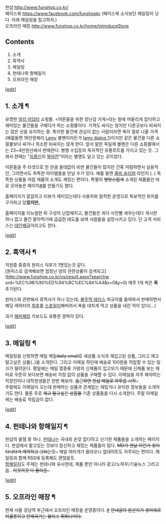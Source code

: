 펀샵 <http://www.funshop.co.kr/>  
페이스북 <https://www.facebook.com/funshopkr> (페이스북 소식보단 메일링이 낫다. 아래 메일링을 참고하자.)  
오프라인 매장 <http://www.funshop.co.kr/home/introduceStore>

## Contents

    

1. 소개 
2. 흑역사 
3. 메일링 
4. 펀테나와 항해일지 
5. 오프라인 매장 

[[edit](http://rigvedawiki.net/r1/wiki.php/FUNSHOP?action=edit&section=1)]

## 1. 소개 ¶

유명한 [얼리 어답터](%EC%96%BC%EB%A6%AC%20%EC%96%B4%EB%8B%B5%ED%84%B0.md) 쇼핑몰.
<어른들을 위한 장난감 가게>라는 말에 어울리게 잡다하고 재미있는 물건들을 구해다가 파는 쇼핑몰이다. 가격도 싸지는 않지만 다른곳보다
비싸지는 않은 선을 유지하는 중. 특이한 물건에 관심이 없는 사람이라면 욕이 절로 나올 가격(예를들면 16만원짜리
[Lamy](Lamy.md) 볼펜이라든가 [lamy dialog
1](http://www.lamy.com/eng/b2c/dialog/274))이지만 같은 물건을 다른 쇼핑몰보다 싸거나 최소한 비싸지는 않게
판다. 앞서 말한 독일제 볼펜은 다른 쇼핑몰에서는 23~4만원선에서 판매한다. 병행 수입등의 독자적인 유통루트를 가지고 있는 듯. 그래서
한때는 "[지름신](%EC%A7%80%EB%A6%84%EC%8B%A0.md)의
[복마전](%EB%B3%B5%EB%A7%88%EC%A0%84.md)"이라는 별명도 달고 있는 곳이었다.

  

어른들을 주 타겟으로 한 만큼 쓸데없이 비싼 물건들이 많지만 간혹 저렴하면서 실용적인, 그러면서도 독특한 아이템들을 만날 수가 있다. 예를
들면 [좀비 슬리퍼](http://www.funshop.co.kr/goods/detail/19785?t=s) 라던지 (..) 독특한 상품들
처럼 제품의 소개도 재밌는 편이다. 특별히 <del>병맛스럽게</del> 소개된 제품들만 따로 모아놓은
페이지[#](http://www.funshop.co.kr/goods/category/1868)를 만들기도 했다.

  

홈페이지가 깔끔하고 리뷰가 재미있는데다 사용자와 밀착한 운영으로 독보적인 위치를 구가하고 있**었지만,**

  

홈페이지를 리뉴얼한 뒤 구성이 난잡해지고, 물건들은 죄다 사진빨 세우는데다 게시판 하나 없고 물건 팔아먹기에 급급한 태도를 보여 사람들을
실망시키고 있다. 단 고객 서비스는 [대인배](%EB%8C%80%EC%9D%B8%EB%B0%B0.md)급이라고도 한다.

  

[[edit](http://rigvedawiki.net/r1/wiki.php/FUNSHOP?action=edit&section=2)]

## 2. 흑역사 ¶

직원중 중증의 원피스 덕후가 1명있는것 같다.  
[원피스로 검색해보면 엄청난 양의 관련상품이 검색되고](http://www.funshop.co.kr/vs/result.aspx?searchw
ord=%EC%9B%90%ED%94%BC%EC%8A%A4&x=0&y=0) 매주 1개 씩은 **꼭** 추가된다.

  

원피스와 관련해서 흑역사가 하나 있는데, [ 불주먹 에이스](%EC%97%90%EC%9D%B4%EC%8A%A4.md) 피규어를 들여와서
판매하면서 해당 캐릭터의 [최후](%EC%9C%BC%EC%95%99%20%EC%A3%BC%EA%B8%88.md)를
[스포일러](%EC%8A%A4%ED%8F%AC%EC%9D%BC%EB%9F%AC.md)해버려서 욕을 대차게 먹고 상품을 내린 적이
있다(...)

  

과거 [해피해킹](%ED%95%B4%ED%94%BC%ED%95%B4%ED%82%B9.md) 키보드도 유통한 경력이 있다.

  

[[edit](http://rigvedawiki.net/r1/wiki.php/FUNSHOP?action=edit&section=3)]

## 3. 메일링 ¶

메일링을 신청하면 매일 메일<del>daily email</del>로 새상품 소식과 재입고된 상품, 그리고 재고 털고싶은 상품(..)을
소개한다. 그리고 이메일 하단에 배송료 100원을 적립할 수 있는 링크가 딸려온다. 평일에는 매일 열종류 가량의 신제품이 입고되기 때문에
신제품 보는 재미로 꾸준히 보다보면 배송비 걱정 없이 상품을 구매할 수 있다. 이메일을 자주 봐야하는 직장인이나 대학원생들은 한번 해보자.
<del>출근하면 펀샵 메일로 하루를 시작..</del>  
주말에도 이메일이 오는데 판매하는 상품과 관계없는 재밌거나 유익한 정보들을 소개하기도 한다. 물론 주로 <del>재고 탈고싶은
상품들</del> 기존 상품들을 다시 소개한다. 주말 이메일에는 배송료 적립금이 없다.

  

[[edit](http://rigvedawiki.net/r1/wiki.php/FUNSHOP?action=edit&section=4)]

## 4. 펀테나와 항해일지 ¶

펀샵의 꿀잼 중 하나. [펀테나](http://www.funshop.co.kr/funtenna/rssguide)는 국내외 온갖 잡다하고
신기한 제품들을 소개하는 페이지다. 펀샵에서 팔고있는 것보다 참신하고 재밌는 제품들이 많다. <del>MD가 맨날 이런거 찾아다니다가
계약하고 그러는듯..</del> 매일 여러개가 올라오니 업데이트도 자주되는 편이다. 메일링과 함께 RSS에 등록해도 괜찮을듯.  
[항해일지](http://www.funshop.co.kr/blog/blogview#kind=sailing)도 주제는 펀테나와 유사한데, 제품
뿐만 아니라 광고/노하우/기술뉴스 그리고 음.. <del>이것저것 다 올라옴..</del>

  

[[edit](http://rigvedawiki.net/r1/wiki.php/FUNSHOP?action=edit&section=5)]

## 5. 오프라인 매장 ¶

현재 서울 강남역 부근에서 오프라인 매장을 운영중이다.
[#](http://www.funshop.co.kr/VS/detail.aspx?itemno=24297) <del>안내글의 원산지가 생피에르
미클롱이고 판매국가는 왈리스 퓌튀나이다.</del>

